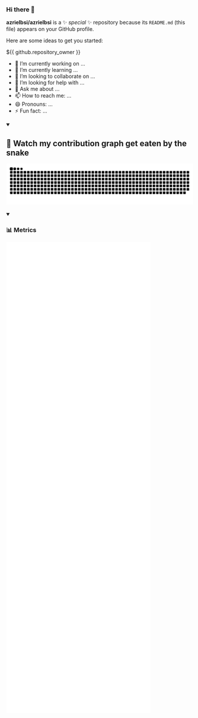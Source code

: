 ### Hi there 👋

**azrielbsi/azrielbsi** is a ✨ _special_ ✨ repository because its `README.md` (this file) appears on your GitHub profile.

Here are some ideas to get you started:

${{ github.repository_owner }}

- 🔭 I’m currently working on ...
- 🌱 I’m currently learning ...
- 👯 I’m looking to collaborate on ...
- 🤔 I’m looking for help with ...
- 💬 Ask me about ...
- 📫 How to reach me: ...
- 😄 Pronouns: ...
- ⚡ Fun fact: ...

<details open>
  <summary><h2>🐍 Watch my contribution graph get eaten by the snake</h2></summary>
  <p align="center">
    <img title="🐍 Snake contributions" src="https://github.com/azrielbsi/azrielbsi/blob/output/github-contribution-grid-snake-dark.svg">
  </p>
</details>

<details open>
  <summary><h3>📊 Metrics</h3></summary>
  <p>
    <a href="https://github.com/Julius-Ulee">
      <img align="center" width="390" src="metrics/metrics-core.svg"></a>
    <a href="https://github.com/Julius-Ulee">
      <img align="center" width="390" src="metrics/metrics-languages.svg"></a>
    <a href="https://github.com/Julius-Ulee">
      <img align="center" width="390" src="metrics/metrics-isometric.svg"></a>
    <a href="https://github.com/Julius-Ulee">
      <img align="center" width="390" src="metrics/metrics-community.svg"></a>
    <a href="https://github.com/Julius-Ulee">
      <img align="center" width="390" src="metrics/metrics-achievements.svg"></a>
  </p>
</details>
